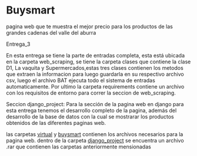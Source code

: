# Buysmart
pagina web que te muestra el mejor precio para los productos de las grandes cadenas del valle del aburra

Entrega_3

En esta entrega se tiene la parte de entradas completa, esta está ubicada en la carpeta web_scraping, se tiene la carpeta clases que contiene la clase D1, La vaquita y Supermercados,estas tres clases contienen los metodos  que extraen la informacion para luego guardarla en su respectivo archivo csv, luego el archivo BAT ejecuta todo el sistema de entradas automaticamente. Por ultimo la carpeta requirements contiene un archivo con los requisitos de entorno para correr la seccion de web_scraping.

Seccion django_project:
Para la sección de la pagina web en django para esta entrega tenemos el desarrollo completo de la pagina, además del desarrollo de la base de datos con la cual se mostrarar los productos obtenidos de las diferentes paginas web.

las carpetas [virtual](virtual) y [buysmart](buysmart) contienen los archivos necesarios para la pagina web.
dentro de la carpeta [django_project](django_project) se encuentra un archivo .rar que contienen las carpetas anteriormente mensionadas 
